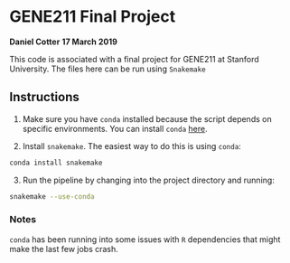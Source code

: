 # **GENE211 Final Project**
**Daniel Cotter**
**17 March 2019**

This code is associated with a final project for GENE211 at Stanford University. The files here can be run using `Snakemake`

## Instructions
1. Make sure you have `conda` installed because the script depends on specific environments. You can install `conda` [here](https://docs.conda.io/projects/conda/en/latest/user-guide/install/).

2. Install `snakemake`. The easiest way to do this is using `conda`:
```bash
conda install snakemake
```
3. Run the pipeline by changing into the project directory and running:
```bash
snakemake --use-conda
```

### Notes
`conda` has been running into some issues with `R` dependencies that might make the last few jobs crash.
